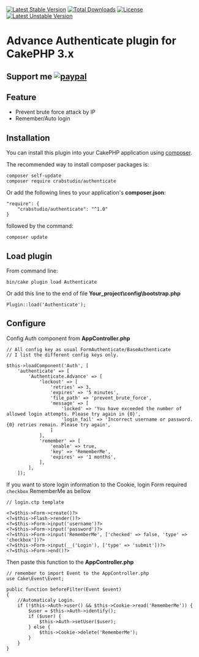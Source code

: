[![Latest Stable Version](https://poser.pugx.org/crabstudio/authenticate/v/stable)](https://packagist.org/packages/crabstudio/authenticate) [![Total Downloads](https://poser.pugx.org/crabstudio/authenticate/downloads)](https://packagist.org/packages/crabstudio/authenticate) [![License](https://poser.pugx.org/crabstudio/authenticate/license)](https://packagist.org/packages/crabstudio/authenticate) [![Latest Unstable Version](https://poser.pugx.org/crabstudio/authenticate/v/unstable)](https://packagist.org/packages/crabstudio/authenticate)
# Advance Authenticate plugin for CakePHP 3.x

## Support me [![paypal](https://img.shields.io/badge/Donate-PayPal-green.svg)](https://www.paypal.com/cgi-bin/webscr?cmd=_donations&business=anhtuank7c%40hotmail%2ecom&lc=US&item_name=Crabstudio%20CakePHP%203%20%2d%20FlatAdmin%20Skeleton&item_number=crabstudio%2dcakephp%2dskeleton&no_note=0&currency_code=USD&bn=PP%2dDonationsBF%3abtn_donateCC_LG%2egif%3aNonHostedGuest)

## Feature

- Prevent brute force attack by IP
- Remember/Auto login

## Installation

You can install this plugin into your CakePHP application using [composer](http://getcomposer.org).

The recommended way to install composer packages is:

```
composer self-update
composer require crabstudio/authenticate
```

Or add the following lines to your application's **composer.json**:

```
"require": {
    "crabstudio/authenticate": "^1.0"
}
```
followed by the command:

```
composer update
```

## Load plugin

From command line:
```
bin/cake plugin load Authenticate
```

Or add this line to the end of file **Your_project\config\bootstrap.php**
```
Plugin::load('Authenticate');
```

## Configure

Config Auth component from **AppController.php**
```
// All config key as usual FormAuthenticate/BaseAuthenticate
// I list the different config keys only.

$this->loadComponent('Auth', [
    'authenticate' => [
        'Authenticate.Advance' => [
	        'lockout' => [
	            'retries' => 3,
	            'expires' => '5 minutes',
	            'file_path' => 'prevent_brute_force',
	            'message' => [
	                'locked' => 'You have exceeded the number of allowed login attempts. Please try again in {0}',
	                'login_fail' => 'Incorrect username or password. {0} retries remain. Please try again',
	            ]
	        ],
	        'remember' => [
	            'enable' => true,
	            'key' => 'RememberMe',
	            'expires' => '1 months',
	        ],
        ],
    ]);
```

If you want to store login information to the Cookie, login Form required `checkbox` RememberMe as bellow
```
// login.ctp template

<?=$this->Form->create()?>
<?=$this->Flash->render()?>
<?=$this->Form->input('username')?>
<?=$this->Form->input('password')?>
<?=$this->Form->input('RememberMe', ['checked' => false, 'type' => 'checkbox'])?>
<?=$this->Form->input(__('Login'), ['type' => 'submit'])?>
<?=$this->Form->end()?>
```

Then paste this function to the **AppController.php**

```
// remember to import Event to the AppController.php
use Cake\Event\Event;

public function beforeFilter(Event $event)
{
    //Automaticaly Login.
    if (!$this->Auth->user() && $this->Cookie->read('RememberMe')) {
        $user = $this->Auth->identify();
        if ($user) {
            $this->Auth->setUser($user);
        } else {
            $this->Cookie->delete('RememberMe');
        }
    }
}
```